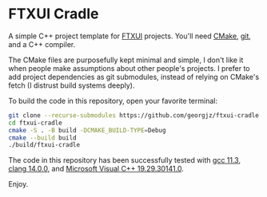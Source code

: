 # FTXUI Cradle

A simple C++ project template for [FTXUI][ftxui] projects. You'll need [CMake][cmake], [git][g], and a C++ compiler.

The CMake files are purposefully kept minimal and simple, I don't like it when people make assumptions about other people's projects. I prefer to add project dependencies as git submodules, instead of relying on CMake's fetch (I distrust build systems deeply).

To build the code in this repository, open your favorite terminal:

```bash
git clone --recurse-submodules https://github.com/georgjz/ftxui-cradle.git
cd ftxui-cradle
cmake -S . -B build -DCMAKE_BUILD-TYPE=Debug
cmake --build build
./build/ftxui-cradle
```

The code in this repository has been successfully tested with [gcc 11.3][gcc], [clang 14.0.0][clang], and [Microsoft Visual C++ 19.29.30141.0][msvc].

Enjoy.

[ftxui]: https://github.com/ArthurSonzogni/FTXUI
[cmake]: https://cmake.org
[g]: https://git-scm.com
[gcc]: https://gcc.gnu.org
[clang]: https://clang.llvm.org
[msvc]: https://docs.microsoft.com/en-us/cpp/
